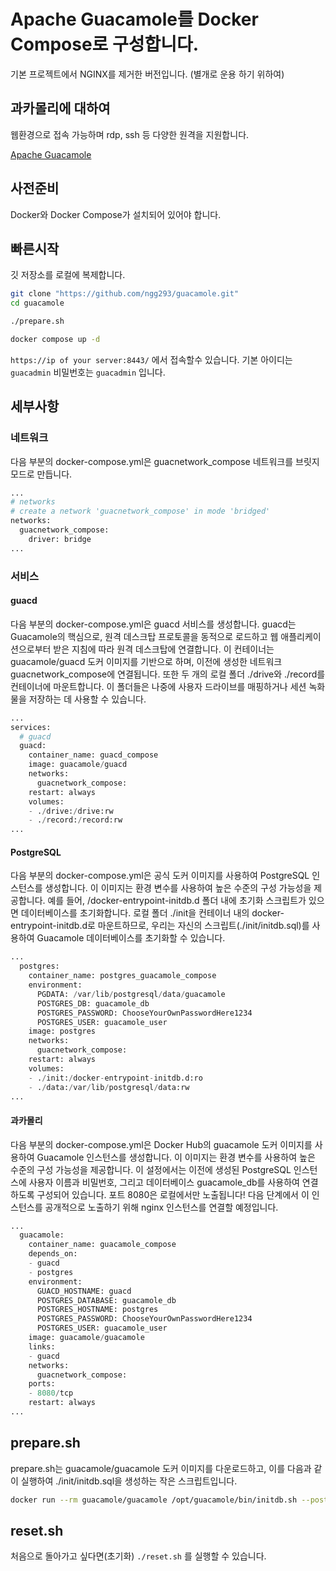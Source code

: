 # Apache Guacamole를 Docker Compose로 구성합니다.
기본 프로젝트에서 NGINX를 제거한 버전입니다. (별개로 운용 하기 위하여)

## 과카몰리에 대하여
웹환경으로 접속 가능하며 rdp, ssh 등 다양한 원격을 지원합니다.

[Apache Guacamole](https://guacamole.incubator.apache.org/)

## 사전준비
Docker와 Docker Compose가 설치되어 있어야 합니다.

## 빠른시작
깃 저장소를 로컬에 복제합니다.

~~~bash
git clone "https://github.com/ngg293/guacamole.git"
cd guacamole

./prepare.sh

docker compose up -d
~~~
`https://ip of your server:8443/` 에서 접속할수 있습니다. 기본 아이디는 `guacadmin` 비밀번호는 `guacadmin` 입니다.

## 세부사항


### 네트워크
다음 부분의 docker-compose.yml은 guacnetwork_compose 네트워크를 브릿지 모드로 만듭니다.

~~~python
...
# networks
# create a network 'guacnetwork_compose' in mode 'bridged'
networks:
  guacnetwork_compose:
    driver: bridge
...
~~~

### 서비스
#### guacd
다음 부분의 docker-compose.yml은 guacd 서비스를 생성합니다. guacd는 Guacamole의 핵심으로, 원격 데스크탑 프로토콜을 동적으로 로드하고 웹 애플리케이션으로부터 받은 지침에 따라 원격 데스크탑에 연결합니다. 이 컨테이너는 guacamole/guacd 도커 이미지를 기반으로 하며, 이전에 생성한 네트워크 guacnetwork_compose에 연결됩니다. 또한 두 개의 로컬 폴더 ./drive와 ./record를 컨테이너에 마운트합니다. 이 폴더들은 나중에 사용자 드라이브를 매핑하거나 세션 녹화물을 저장하는 데 사용할 수 있습니다.

~~~python
...
services:
  # guacd
  guacd:
    container_name: guacd_compose
    image: guacamole/guacd
    networks:
      guacnetwork_compose:
    restart: always
    volumes:
    - ./drive:/drive:rw
    - ./record:/record:rw
...
~~~

#### PostgreSQL
다음 부분의 docker-compose.yml은 공식 도커 이미지를 사용하여 PostgreSQL 인스턴스를 생성합니다. 이 이미지는 환경 변수를 사용하여 높은 수준의 구성 가능성을 제공합니다. 예를 들어, /docker-entrypoint-initdb.d 폴더 내에 초기화 스크립트가 있으면 데이터베이스를 초기화합니다. 로컬 폴더 ./init을 컨테이너 내의 docker-entrypoint-initdb.d로 마운트하므로, 우리는 자신의 스크립트(./init/initdb.sql)를 사용하여 Guacamole 데이터베이스를 초기화할 수 있습니다.

~~~python
...
  postgres:
    container_name: postgres_guacamole_compose
    environment:
      PGDATA: /var/lib/postgresql/data/guacamole
      POSTGRES_DB: guacamole_db
      POSTGRES_PASSWORD: ChooseYourOwnPasswordHere1234
      POSTGRES_USER: guacamole_user
    image: postgres
    networks:
      guacnetwork_compose:
    restart: always
    volumes:
    - ./init:/docker-entrypoint-initdb.d:ro
    - ./data:/var/lib/postgresql/data:rw
...
~~~

#### 과카몰리
다음 부분의 docker-compose.yml은 Docker Hub의 guacamole 도커 이미지를 사용하여 Guacamole 인스턴스를 생성합니다. 이 이미지는 환경 변수를 사용하여 높은 수준의 구성 가능성을 제공합니다. 이 설정에서는 이전에 생성된 PostgreSQL 인스턴스에 사용자 이름과 비밀번호, 그리고 데이터베이스 guacamole_db를 사용하여 연결하도록 구성되어 있습니다. 포트 8080은 로컬에서만 노출됩니다! 다음 단계에서 이 인스턴스를 공개적으로 노출하기 위해 nginx 인스턴스를 연결할 예정입니다.

~~~python
...
  guacamole:
    container_name: guacamole_compose
    depends_on:
    - guacd
    - postgres
    environment:
      GUACD_HOSTNAME: guacd
      POSTGRES_DATABASE: guacamole_db
      POSTGRES_HOSTNAME: postgres
      POSTGRES_PASSWORD: ChooseYourOwnPasswordHere1234
      POSTGRES_USER: guacamole_user
    image: guacamole/guacamole
    links:
    - guacd
    networks:
      guacnetwork_compose:
    ports:
    - 8080/tcp
    restart: always
...
~~~


## prepare.sh
prepare.sh는 guacamole/guacamole 도커 이미지를 다운로드하고, 이를 다음과 같이 실행하여 ./init/initdb.sql을 생성하는 작은 스크립트입니다.

~~~bash
docker run --rm guacamole/guacamole /opt/guacamole/bin/initdb.sh --postgresql > ./init/initdb.sql
~~~


## reset.sh
처음으로 돌아가고 싶다면(초기화) `./reset.sh` 를 실행할 수 있습니다.

